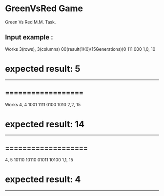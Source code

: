 # GreenVsRed Game
Green Vs Red M.M. Task.

Input example : 
-------------------
Works
3(rows), 3(columns)
00(result(1)(0)(15Generations))0
111
000
1,0, 10
# expected result: 5
--------------------
==================
-------------------
Works
4, 4
1001
1111
0100
1010
2,2, 15
# expected result: 14
--------------------
===================
-------------------
4, 5
10110
10110
01011
10100
1,1, 15
# expected result: 4
-----------------
